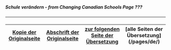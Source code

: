 ##### Schule verändern - from Changing Canadian Schools Page ??? ####
***
### 

[Kopie der Originalseite](/copies-from-original/CCS???.png)|[Abschrift der Originalseite](/en/Changing_Canadian_Schools-???)|[zur folgenden Seite der Übersetzung](Changing_Canadian_Schools-de-???)|[alle Seiten der Übersetzung] (/pages/de/)
---|---|---|---
